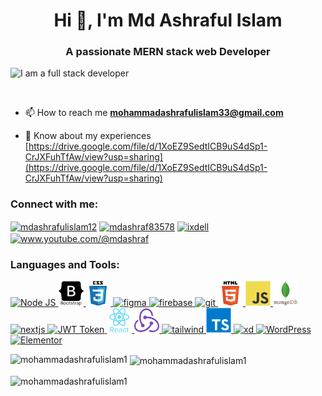 <h1 align="center">Hi 👋, I'm Md Ashraful Islam</h1>
<h3 align="center">A passionate MERN stack web Developer</h3>

![I am a full stack developer](https://media.licdn.com/dms/image/D5616AQHYnuo946u3oQ/profile-displaybackgroundimage-shrink_350_1400/0/1688826095746?e=1697673600&v=beta&t=m0uWQn3KJJZ04rh7WSs2kb27j8VRl96NYrSZiVyyzqY)

<p align="left"> <a href="https://twitter.com/" target="blank"><img src="https://img.shields.io/twitter/follow/?logo=twitter&style=for-the-badge" alt="" /></a> </p>

- 📫 How to reach me **mohammadashrafulislam33@gmail.com**

- 📄 Know about my experiences [https://drive.google.com/file/d/1XoEZ9SedtICB9uS4dSp1-CrJXFuhTfAw/view?usp=sharing](https://drive.google.com/file/d/1XoEZ9SedtICB9uS4dSp1-CrJXFuhTfAw/view?usp=sharing)

<h3 align="left">Connect with me:</h3>
<p align="left">
<a href="https://linkedin.com/in/mdashrafulislam12" target="blank"><img align="center" src="https://raw.githubusercontent.com/rahuldkjain/github-profile-readme-generator/master/src/images/icons/Social/linked-in-alt.svg" alt="mdashrafulislam12" height="30" width="40" /></a>
<a href="https://instagram.com/mdashraf83578" target="blank"><img align="center" src="https://raw.githubusercontent.com/rahuldkjain/github-profile-readme-generator/master/src/images/icons/Social/instagram.svg" alt="mdashraf83578" height="30" width="40" /></a>
<a href="https://www.behance.net/ixdell" target="blank"><img align="center" src="https://raw.githubusercontent.com/rahuldkjain/github-profile-readme-generator/master/src/images/icons/Social/behance.svg" alt="ixdell" height="30" width="40" /></a>
<a href="https://www.youtube.com/@mdashraf" target="blank"><img align="center" src="https://raw.githubusercontent.com/rahuldkjain/github-profile-readme-generator/master/src/images/icons/Social/youtube.svg" alt="www.youtube.com/@mdashraf" height="30" width="40" /></a>
</p>

<h3 align="left">Languages and Tools:</h3>
<p align="left"> <a href="https://nodejs.org/en" target="_blank" rel="noreferrer"> <img src="https://www.creative-tim.com/blog/content/images/wordpress/2020/03/node-js-736399_1280.png" alt="Node JS" width="80" height="40"/> </a> <a href="https://getbootstrap.com" target="_blank" rel="noreferrer"> <img src="https://raw.githubusercontent.com/devicons/devicon/master/icons/bootstrap/bootstrap-plain-wordmark.svg" alt="bootstrap" width="40" height="40"/> </a> <a href="https://www.w3schools.com/css/" target="_blank" rel="noreferrer"> <img src="https://raw.githubusercontent.com/devicons/devicon/master/icons/css3/css3-original-wordmark.svg" alt="css3" width="40" height="40"/> </a> <a href="https://www.figma.com/" target="_blank" rel="noreferrer"> <img src="https://www.vectorlogo.zone/logos/figma/figma-icon.svg" alt="figma" width="40" height="40"/> </a> <a href="https://firebase.google.com/" target="_blank" rel="noreferrer"> <img src="https://www.vectorlogo.zone/logos/firebase/firebase-icon.svg" alt="firebase" width="40" height="40"/> </a> <a href="https://git-scm.com/" target="_blank" rel="noreferrer"> <img src="https://www.vectorlogo.zone/logos/git-scm/git-scm-icon.svg" alt="git" width="40" height="40"/> </a> <a href="https://www.w3.org/html/" target="_blank" rel="noreferrer"> <img src="https://raw.githubusercontent.com/devicons/devicon/master/icons/html5/html5-original-wordmark.svg" alt="html5" width="40" height="40"/> </a> <a href="https://developer.mozilla.org/en-US/docs/Web/JavaScript" target="_blank" rel="noreferrer"> <img src="https://raw.githubusercontent.com/devicons/devicon/master/icons/javascript/javascript-original.svg" alt="javascript" width="40" height="40"/> </a> <a href="https://www.mongodb.com/" target="_blank" rel="noreferrer"> <img src="https://raw.githubusercontent.com/devicons/devicon/master/icons/mongodb/mongodb-original-wordmark.svg" alt="mongodb" width="40" height="40"/> </a> <a href="https://nextjs.org/" target="_blank" rel="noreferrer"> <img src="https://cdn.worldvectorlogo.com/logos/nextjs-2.svg" alt="nextjs" width="40" height="40"/> </a> <a href="https://jwt.io/" target="_blank" rel="noreferrer"> <img src="https://jwt.io/img/pic_logo.svg" alt="JWT Token" width="40" height="40"/> </a> <a href="https://reactjs.org/" target="_blank" rel="noreferrer"> <img src="https://raw.githubusercontent.com/devicons/devicon/master/icons/react/react-original-wordmark.svg" alt="react" width="40" height="40"/> </a> <a href="https://redux.js.org" target="_blank" rel="noreferrer"> <img src="https://raw.githubusercontent.com/devicons/devicon/master/icons/redux/redux-original.svg" alt="redux" width="40" height="40"/> </a> <a href="https://tailwindcss.com/" target="_blank" rel="noreferrer"> <img src="https://www.vectorlogo.zone/logos/tailwindcss/tailwindcss-icon.svg" alt="tailwind" width="40" height="40"/> </a> <a href="https://www.typescriptlang.org/" target="_blank" rel="noreferrer"> <img src="https://raw.githubusercontent.com/devicons/devicon/master/icons/typescript/typescript-original.svg" alt="typescript" width="40" height="40"/> </a> <a href="https://www.adobe.com/products/xd.html" target="_blank" rel="noreferrer"> <img src="https://cdn.worldvectorlogo.com/logos/adobe-xd.svg" alt="xd" width="40" height="40"/> </a>
<a href="https://wordpress.org/" target="_blank" rel="noreferrer"> <img src="https://upload.wikimedia.org/wikipedia/commons/thumb/9/98/WordPress_blue_logo.svg/1200px-WordPress_blue_logo.svg.png" alt="WordPress" width="40" height="40"/> </a>
  <a href="https://elementor.com/" target="_blank" rel="noreferrer"> <img src="https://wp101.com/wp-content/uploads/2022/08/Elementor-Icon-256x256-1.png" alt="Elementor" width="40" height="40"/> </a>
</p>

<p><img align="left" src="https://github-readme-stats.vercel.app/api/top-langs?username=mohammadashrafulislam1&show_icons=true&locale=en&layout=compact" alt="mohammadashrafulislam1" /></p>

<p>&nbsp;<img align="center" src="https://github-readme-stats.vercel.app/api?username=mohammadashrafulislam1&show_icons=true&locale=en" alt="mohammadashrafulislam1" /></p>

<p><img align="center" src="https://github-readme-streak-stats.herokuapp.com/?user=mohammadashrafulislam1&" alt="mohammadashrafulislam1" /></p>
